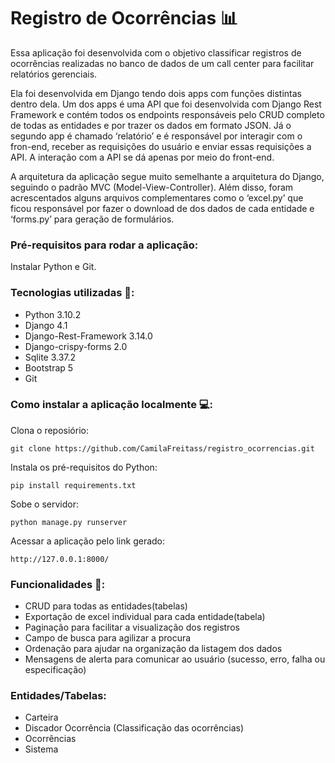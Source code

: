 # Registro de Ocorrências 📊
Essa aplicação foi desenvolvida com o objetivo classificar registros de ocorrências realizadas no banco de dados de um call center para facilitar relatórios gerenciais.

Ela foi desenvolvida em Django tendo dois apps com funções distintas dentro dela. Um dos apps é uma API que foi desenvolvida com Django Rest Framework e contém todos os endpoints responsáveis pelo CRUD completo de todas as entidades e por trazer os dados em formato JSON. Já o segundo app é chamado ‘relatório’ e é responsável por interagir com o fron-end, receber as requisições do usuário e enviar essas requisições a API.  A interação com a API se dá apenas por meio do front-end. 

A arquitetura da aplicação segue muito semelhante a arquitetura do Django, seguindo o padrão MVC (Model-View-Controller). Além disso, foram acrescentados alguns arquivos complementares como o ‘excel.py’ que ficou responsável por fazer o download de dos dados de cada entidade e ‘forms.py’ para geração de formulários. 

### Pré-requisitos para rodar a aplicação:

Instalar Python e Git.

### Tecnologias utilizadas 📲:
* Python 3.10.2
* Django 4.1
* Django-Rest-Framework 3.14.0
* Django-crispy-forms 2.0
* Sqlite 3.37.2
* Bootstrap 5
* Git

### Como instalar a aplicação localmente 💻:

Clona o reposiório:

```
git clone https://github.com/CamilaFreitass/registro_ocorrencias.git
```
Instala os pré-requisitos do Python:
```
pip install requirements.txt 
```
Sobe o servidor:
```
python manage.py runserver 
```
Acessar a aplicação pelo link gerado:
```
http://127.0.0.1:8000/
```

### Funcionalidades 🔀:
* CRUD para todas as entidades(tabelas)
* Exportação de excel individual para cada entidade(tabela)
* Paginação para facilitar a visualização dos registros
* Campo de busca para agilizar a procura
* Ordenação para ajudar na organização da listagem dos dados
* Mensagens de alerta para comunicar ao usuário (sucesso, erro, falha ou especificação) 

### Entidades/Tabelas:
* Carteira
* Discador Ocorrência (Classificação das ocorrências)
* Ocorrências 
* Sistema 


